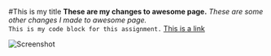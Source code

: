 #This is my title 
**These are my changes to awesome page.** 
*These are some other changes I made to awesome page.*  
```This is my code block for this assignment.``` 
[This is a link](https://www.instagram.com/cats_of_instagram/?hl=en)

![Screenshot](GPS1Screenshot.png)

